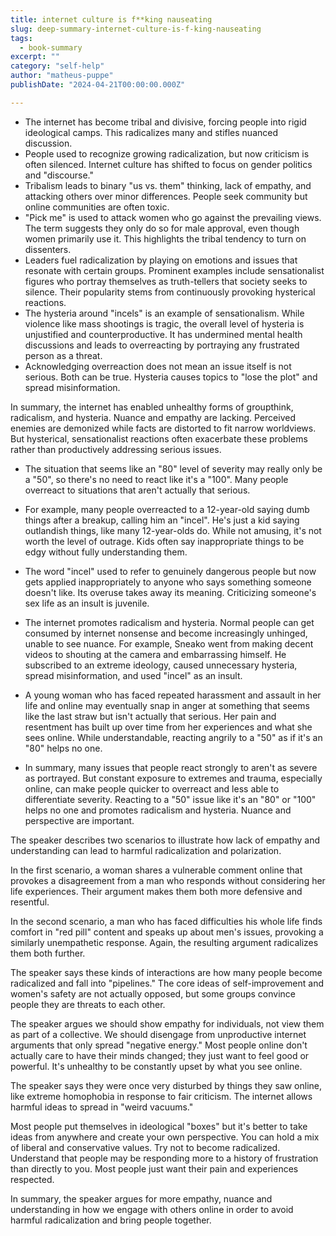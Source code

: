 ```yaml
---
title: internet culture is f**king nauseating
slug: deep-summary-internet-culture-is-f-king-nauseating
tags: 
  - book-summary
excerpt: ""
category: "self-help"
author: "matheus-puppe"
publishDate: "2024-04-21T00:00:00.000Z"

---
```



 

- The internet has become tribal and divisive, forcing people into rigid ideological camps. This radicalizes many and stifles nuanced discussion. 
- People used to recognize growing radicalization, but now criticism is often silenced. Internet culture has shifted to focus on gender politics and "discourse."
- Tribalism leads to binary "us vs. them" thinking, lack of empathy, and attacking others over minor differences. People seek community but online communities are often toxic. 
- "Pick me" is used to attack women who go against the prevailing views. The term suggests they only do so for male approval, even though women primarily use it. This highlights the tribal tendency to turn on dissenters.
- Leaders fuel radicalization by playing on emotions and issues that resonate with certain groups. Prominent examples include sensationalist figures who portray themselves as truth-tellers that society seeks to silence. Their popularity stems from continuously provoking hysterical reactions. 
- The hysteria around "incels" is an example of sensationalism. While violence like mass shootings is tragic, the overall level of hysteria is unjustified and counterproductive. It has undermined mental health discussions and leads to overreacting by portraying any frustrated person as a threat. 
- Acknowledging overreaction does not mean an issue itself is not serious. Both can be true. Hysteria causes topics to "lose the plot" and spread misinformation.

In summary, the internet has enabled unhealthy forms of groupthink, radicalism, and hysteria. Nuance and empathy are lacking. Perceived enemies are demonized while facts are distorted to fit narrow worldviews. But hysterical, sensationalist reactions often exacerbate these problems rather than productively addressing serious issues.

- The situation that seems like an "80" level of severity may really only be a "50", so there's no need to react like it's a "100". Many people overreact to situations that aren't actually that serious. 

- For example, many people overreacted to a 12-year-old saying dumb things after a breakup, calling him an "incel". He's just a kid saying outlandish things, like many 12-year-olds do. While not amusing, it's not worth the level of outrage. Kids often say inappropriate things to be edgy without fully understanding them.

- The word "incel" used to refer to genuinely dangerous people but now gets applied inappropriately to anyone who says something someone doesn't like. Its overuse takes away its meaning. Criticizing someone's sex life as an insult is juvenile. 

- The internet promotes radicalism and hysteria. Normal people can get consumed by internet nonsense and become increasingly unhinged, unable to see nuance. For example, Sneako went from making decent videos to shouting at the camera and embarrassing himself. He subscribed to an extreme ideology, caused unnecessary hysteria, spread misinformation, and used "incel" as an insult.

- A young woman who has faced repeated harassment and assault in her life and online may eventually snap in anger at something that seems like the last straw but isn't actually that serious. Her pain and resentment has built up over time from her experiences and what she sees online. While understandable, reacting angrily to a "50" as if it's an "80" helps no one.

- In summary, many issues that people react strongly to aren't as severe as portrayed. But constant exposure to extremes and trauma, especially online, can make people quicker to overreact and less able to differentiate severity. Reacting to a "50" issue like it's an "80" or "100" helps no one and promotes radicalism and hysteria. Nuance and perspective are important.


The speaker describes two scenarios to illustrate how lack of empathy and understanding can lead to harmful radicalization and polarization.

In the first scenario, a woman shares a vulnerable comment online that provokes a disagreement from a man who responds without considering her life experiences. Their argument makes them both more defensive and resentful. 

In the second scenario, a man who has faced difficulties his whole life finds comfort in "red pill" content and speaks up about men's issues, provoking a similarly unempathetic response. Again, the resulting argument radicalizes them both further.

The speaker says these kinds of interactions are how many people become radicalized and fall into "pipelines." The core ideas of self-improvement and women's safety are not actually opposed, but some groups convince people they are threats to each other.

The speaker argues we should show empathy for individuals, not view them as part of a collective. We should disengage from unproductive internet arguments that only spread "negative energy." Most people online don't actually care to have their minds changed; they just want to feel good or powerful. It's unhealthy to be constantly upset by what you see online.

The speaker says they were once very disturbed by things they saw online, like extreme homophobia in response to fair criticism. The internet allows harmful ideas to spread in "weird vacuums."

Most people put themselves in ideological "boxes" but it's better to take ideas from anywhere and create your own perspective. You can hold a mix of liberal and conservative values. Try not to become radicalized. Understand that people may be responding more to a history of frustration than directly to you. Most people just want their pain and experiences respected.

In summary, the speaker argues for more empathy, nuance and understanding in how we engage with others online in order to avoid harmful radicalization and bring people together.